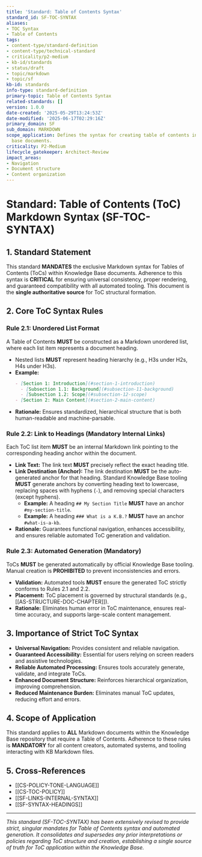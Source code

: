 ```yaml
---
title: 'Standard: Table of Contents Syntax'
standard_id: SF-TOC-SYNTAX
aliases:
- TOC Syntax
- Table of Contents
tags:
- content-type/standard-definition
- content-type/technical-standard
- criticality/p2-medium
- kb-id/standards
- status/draft
- topic/markdown
- topic/sf
kb-id: standards
info-type: standard-definition
primary-topic: Table of Contents Syntax
related-standards: []
version: 1.0.0
date-created: '2025-05-29T13:24:53Z'
date-modified: '2025-06-17T02:29:16Z'
primary_domain: SF
sub_domain: MARKDOWN
scope_application: Defines the syntax for creating table of contents in knowledge
  base documents.
criticality: P2-Medium
lifecycle_gatekeeper: Architect-Review
impact_areas:
- Navigation
- Document structure
- Content organization
---
```

# Standard: Table of Contents (ToC) Markdown Syntax (SF-TOC-SYNTAX)

## 1. Standard Statement

This standard **MANDATES** the exclusive Markdown syntax for Tables of Contents (ToCs) within Knowledge Base documents. Adherence to this syntax is **CRITICAL** for ensuring universal consistency, proper rendering, and guaranteed compatibility with all automated tooling. This document is the **single authoritative source** for ToC structural formation.

## 2. Core ToC Syntax Rules

### Rule 2.1: Unordered List Format
A Table of Contents **MUST** be constructed as a Markdown unordered list, where each list item represents a document heading.
*   Nested lists **MUST** represent heading hierarchy (e.g., H3s under H2s, H4s under H3s).
*   **Example:**
    ```markdown
    - [Section 1: Introduction](#section-1-introduction)
      - [Subsection 1.1: Background](#subsection-11-background)
      - [Subsection 1.2: Scope](#subsection-12-scope)
    - [Section 2: Main Content](#section-2-main-content)
    ```
*   **Rationale:** Ensures standardized, hierarchical structure that is both human-readable and machine-parsable.

### Rule 2.2: Link to Headings (Mandatory Internal Links)
Each ToC list item **MUST** be an internal Markdown link pointing to the corresponding heading anchor within the document.
*   **Link Text:** The link text **MUST** precisely reflect the exact heading title.
*   **Link Destination (Anchor):** The link destination **MUST** be the auto-generated anchor for that heading. Standard Knowledge Base tooling **MUST** generate anchors by converting heading text to lowercase, replacing spaces with hyphens (`-`), and removing special characters (except hyphens).
    *   **Example:** A heading `## My Section Title` **MUST** have an anchor `#my-section-title`.
    *   **Example:** A heading `### What is a K.B.?` **MUST** have an anchor `#what-is-a-kb`.
*   **Rationale:** Guarantees functional navigation, enhances accessibility, and ensures reliable automated ToC generation and validation.

### Rule 2.3: Automated Generation (Mandatory)
ToCs **MUST** be generated automatically by official Knowledge Base tooling. Manual creation is **PROHIBITED** to prevent inconsistencies and errors.
*   **Validation:** Automated tools **MUST** ensure the generated ToC strictly conforms to Rules 2.1 and 2.2.
*   **Placement:** ToC placement is governed by structural standards (e.g., [[AS-STRUCTURE-DOC-CHAPTER]]).
*   **Rationale:** Eliminates human error in ToC maintenance, ensures real-time accuracy, and supports large-scale content management.

## 3. Importance of Strict ToC Syntax

*   **Universal Navigation:** Provides consistent and reliable navigation.
*   **Guaranteed Accessibility:** Essential for users relying on screen readers and assistive technologies.
*   **Reliable Automated Processing:** Ensures tools accurately generate, validate, and integrate ToCs.
*   **Enhanced Document Structure:** Reinforces hierarchical organization, improving comprehension.
*   **Reduced Maintenance Burden:** Eliminates manual ToC updates, reducing effort and errors.

## 4. Scope of Application

This standard applies to **ALL** Markdown documents within the Knowledge Base repository that require a Table of Contents. Adherence to these rules is **MANDATORY** for all content creators, automated systems, and tooling interacting with KB Markdown files.

## 5. Cross-References
*   [[CS-POLICY-TONE-LANGUAGE]]
*   [[CS-TOC-POLICY]]
*   [[SF-LINKS-INTERNAL-SYNTAX]]
*   [[SF-SYNTAX-HEADINGS]]

---
*This standard (SF-TOC-SYNTAX) has been extensively revised to provide strict, singular mandates for Table of Contents syntax and automated generation. It consolidates and supersedes any prior interpretations or policies regarding ToC structure and creation, establishing a single source of truth for ToC application within the Knowledge Base.*
